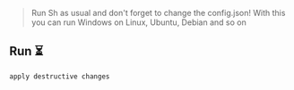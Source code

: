 > Run Sh as usual and don't forget to change the config.json!
> With this you can run Windows on Linux, Ubuntu, Debian and so on 


## Run ⏳

```bash
apply destructive changes
```
